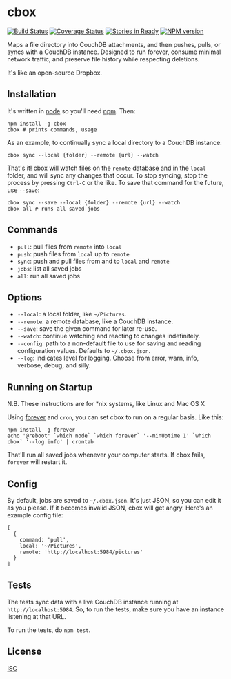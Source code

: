 # cbox

[![Build Status](https://secure.travis-ci.org/garbados/cbox.png?branch=master)](http://travis-ci.org/garbados/cbox)
[![Coverage Status](https://coveralls.io/repos/garbados/cbox/badge.png)](https://coveralls.io/r/garbados/cbox)
[![Stories in Ready](https://badge.waffle.io/garbados/cbox.png?label=ready)](http://waffle.io/garbados/cbox)
[![NPM version](https://badge.fury.io/js/cbox.png)](http://badge.fury.io/js/cbox)

Maps a file directory into CouchDB attachments, and then pushes, pulls, or syncs with a CouchDB instance. Designed to run forever, consume minimal network traffic, and preserve file history while respecting deletions.

It's like an open-source Dropbox.

## Installation

It's written in [node](https://nodejs.org) so you'll need [npm](https://www.npmjs.com/). Then:

    npm install -g cbox
    cbox # prints commands, usage

As an example, to continually sync a local directory to a CouchDB instance:

    cbox sync --local {folder} --remote {url} --watch

That's it! cbox will watch files on the `remote` database and in the `local` folder, and will sync any changes that occur. To stop syncing, stop the process by pressing `Ctrl-C` or the like. To save that command for the future, use `--save`:

    cbox sync --save --local {folder} --remote {url} --watch
    cbox all # runs all saved jobs

## Commands

* `pull`: pull files from `remote` into `local`
* `push`: push files from `local` up to `remote`
* `sync`: push and pull files from and to `local` and `remote`
* `jobs`: list all saved jobs
* `all`: run all saved jobs

## Options

* `--local`: a local folder, like `~/Pictures`.
* `--remote`: a remote database, like a CouchDB instance.
* `--save`: save the given command for later re-use.
* `--watch`: continue watching and reacting to changes indefinitely.
* `--config`: path to a non-default file to use for saving and reading configuration values. Defaults to `~/.cbox.json`.
* `--log`: indicates level for logging. Choose from error, warn, info, verbose, debug, and silly.

## Running on Startup

N.B. These instructions are for *nix systems, like Linux and Mac OS X

Using [forever](https://github.com/nodejitsu/forever) and `cron`, you can set cbox to run on a regular basis. Like this:

    npm install -g forever
    echo '@reboot' `which node` `which forever` '--minUptime 1' `which cbox` '--log info' | crontab

That'll run all saved jobs whenever your computer starts. If cbox fails, `forever` will restart it.

## Config

By default, jobs are saved to `~/.cbox.json`. It's just JSON, so you can edit it as you please. If it becomes invalid JSON, cbox will get angry. Here's an example config file:

    [
      {
        command: 'pull',
        local: '~/Pictures',
        remote: 'http://localhost:5984/pictures'
      }
    ]

## Tests

The tests sync data with a live CouchDB instance running at `http://localhost:5984`. So, to run the tests, make sure you have an instance listening at that URL.

To run the tests, do `npm test`.

## License

[ISC](https://opensource.org/licenses/ISC)
